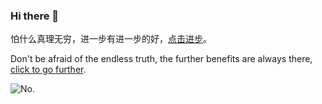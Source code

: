 ### Hi there 👋

<!--
**kisnows/kisnows** is a ✨ _special_ ✨ repository because its `README.md` (this file) appears on your GitHub profile.

Here are some ideas to get you started:

- 🔭 I’m currently working on ...
- 🌱 I’m currently learning ...
- 👯 I’m looking to collaborate on ...
- 🤔 I’m looking for help with ...
- 💬 Ask me about ...
- 📫 How to reach me: ...
- 😄 Pronouns: ...
- ⚡ Fun fact: ...
-->
怕什么真理无穷，进一步有进一步的好，[点击进步](https://blog.kisnows.com/)。
                                                                <!-- ———— 德韦洛克·斯洛夫斯基·胡适 -->
                                                                
Don't be afraid of the endless truth, the further benefits are always there, [click to go further](https://blog.kisnows.com/).

![No.](https://github-readme-stats.vercel.app/api?username=kisnows&show_icons=true&title_color=fff&icon_color=79ff97&text_color=9f9f9f&bg_color=151515)
